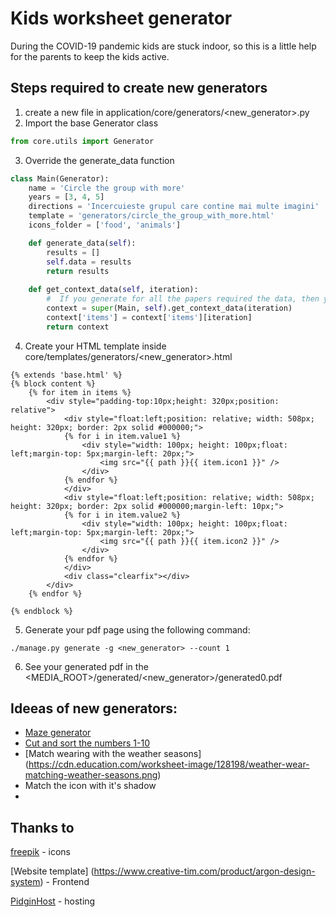 # Kids worksheet generator
During the COVID-19 pandemic kids are stuck indoor, so this is a little help for the parents to keep the kids active.

## Steps required to create new generators
1. create a new file in application/core/generators/<new_generator>.py
2. Import the base Generator class 
```python
from core.utils import Generator
```

3. Override the generate_data function
```python
class Main(Generator):
    name = 'Circle the group with more'
    years = [3, 4, 5]
    directions = 'Incercuieste grupul care contine mai multe imagini'
    template = 'generators/circle_the_group_with_more.html'
    icons_folder = ['food', 'animals']

    def generate_data(self):
        results = []
        self.data = results
        return results
    
    def get_context_data(self, iteration):
        #  If you generate for all the papers required the data, then you can select the items only based on the iteration
        context = super(Main, self).get_context_data(iteration)
        context['items'] = context['items'][iteration]
        return context
```

4. Create your HTML template inside core/templates/generators/<new_generator>.html
```jinja2
{% extends 'base.html' %}
{% block content %}
    {% for item in items %}
        <div style="padding-top:10px;height: 320px;position: relative">
            <div style="float:left;position: relative; width: 508px; height: 320px; border: 2px solid #000000;">
            {% for i in item.value1 %}
                <div style="width: 100px; height: 100px;float: left;margin-top: 5px;margin-left: 20px;">
                    <img src="{{ path }}{{ item.icon1 }}" />
                </div>
            {% endfor %}
            </div>
            <div style="float:left;position: relative; width: 508px; height: 320px; border: 2px solid #000000;margin-left: 10px;">
            {% for i in item.value2 %}
                <div style="width: 100px; height: 100px;float: left;margin-top: 5px;margin-left: 20px;">
                    <img src="{{ path }}{{ item.icon2 }}" />
                </div>
            {% endfor %}
            </div>
            <div class="clearfix"></div>
        </div>
    {% endfor %}

{% endblock %}
```

5. Generate your pdf page using the following command:
```shell script
./manage.py generate -g <new_generator> --count 1
```
6. See your generated pdf in the <MEDIA_ROOT>/generated/<new_generator>/generated0.pdf


## Ideeas of new generators:
- [Maze generator](https://github.com/boppreh/maze)
- [Cut and sort the numbers 1-10](https://cdn.education.com/worksheet-image/917702/ordering-numbers-10.gif)
- [Match wearing with the weather seasons] (https://cdn.education.com/worksheet-image/128198/weather-wear-matching-weather-seasons.png)
- Match the icon with it's shadow
- 

## Thanks to
[freepik](https://www.freepik.com) - icons

[Website template] (https://www.creative-tim.com/product/argon-design-system) - Frontend 

[PidginHost](https://www.pidginhost.com) - hosting
